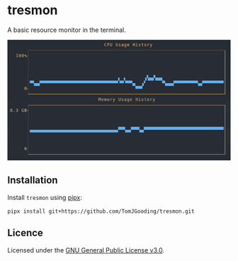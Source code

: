# tresmon

A basic resource monitor in the terminal.

![screenshot](https://raw.githubusercontent.com/TomJGooding/tresmon/main/assets/screenshot.png)

## Installation

Install `tresmon` using [pipx](https://pypa.github.io/pipx/):

```
pipx install git+https://github.com/TomJGooding/tresmon.git
```

## Licence

Licensed under the [GNU General Public License v3.0](LICENSE).
